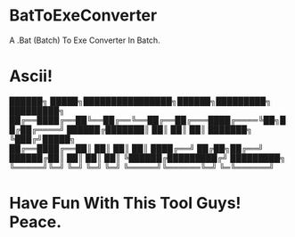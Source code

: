 # BatToExeConverter
A .Bat (Batch) To Exe Converter In Batch.

# Ascii!

██████╗ █████╗████████████████╗██████╗█████████╗  █████████╗
██╔══████╔══██╚══██╔══╚══██╔══██╔═══████╔════╚██╗██╔██╔════╝
██████╔███████║  ██║     ██║  ██║   ███████╗  ╚███╔╝█████╗  
██╔══████╔══██║  ██║     ██║  ██║   ████╔══╝  ██╔██╗██╔══╝  
██████╔██║  ██║  ██║     ██║  ╚██████╔█████████╔╝ █████████╗
╚═════╝╚═╝  ╚═╝  ╚═╝     ╚═╝   ╚═════╝╚══════╚═╝  ╚═╚══════╝
                                                            
# Have Fun With This Tool Guys! Peace.
